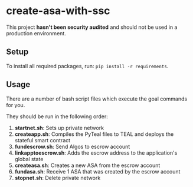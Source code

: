 # create-asa-with-ssc

This project **hasn't been security audited** and should not be used in a production environment.

## Setup
To install all required packages, run: `pip install -r requirements`.

## Usage
There are a number of bash script files which execute the goal commands for you.

They should be run in the following order:
1. **startnet.sh**: Sets up private network
2. **createapp.sh**: Compiles the PyTeal files to TEAL and deploys the stateful smart contract 
3. **fundescrow.sh**: Send Algos to escrow account
4. **linkapptoescrow.sh**: Adds the escrow address to the application's global state
5. **createasa.sh**: Creates a new ASA from the escrow account
6. **fundasa.sh**: Receive 1 ASA that was created by the escrow account
7. **stopnet.sh**: Delete private network

